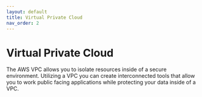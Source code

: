 ```yaml
---
layout: default
title: Virtual Private Cloud
nav_order: 2
---
```


# Virtual Private Cloud

The AWS VPC allows you to isolate resources inside of a secure environment. Utilizing a VPC you can create interconnected tools that allow you to work public facing applications while protecting your data inside of a VPC.